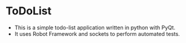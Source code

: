 # ToDoList
* This is a simple todo-list application written in python with PyQt.
* It uses Robot Framework and sockets to perform automated tests.

